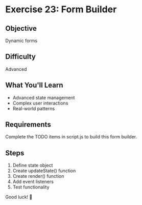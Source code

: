 # Exercise 23: Form Builder

## Objective
Dynamic forms

## Difficulty
Advanced

## What You'll Learn
- Advanced state management
- Complex user interactions
- Real-world patterns

## Requirements
Complete the TODO items in script.js to build this form builder.

## Steps
1. Define state object
2. Create updateState() function
3. Create render() function
4. Add event listeners
5. Test functionality

Good luck! 🚀
